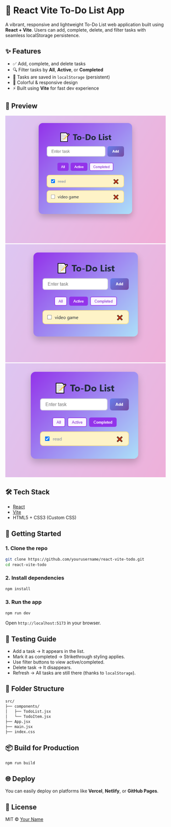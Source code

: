 
# 📝 React Vite To-Do List App

A vibrant, responsive and lightweight To-Do List web application built using **React + Vite**. Users can add, complete, delete, and filter tasks with seamless localStorage persistence.

## ✨ Features

- ✅ Add, complete, and delete tasks
- 🔍 Filter tasks by **All**, **Active**, or **Completed**
- 💾 Tasks are saved in `localStorage` (persistent)
- 🎨 Colorful & responsive design
- ⚡️ Built using **Vite** for fast dev experience

## 📸 Preview

![App Screenshot](preview/preview-1.png)![App Screenshot](preview/preview-2.png)![App Screenshot](preview/preview-3.png)

## 🛠️ Tech Stack

- [React](https://reactjs.org/)
- [Vite](https://vitejs.dev/)
- HTML5 + CSS3 (Custom CSS)

## 🚀 Getting Started

### 1. Clone the repo

```bash
git clone https://github.com/yourusername/react-vite-todo.git
cd react-vite-todo
```

### 2. Install dependencies

```bash
npm install
```

### 3. Run the app

```bash
npm run dev
```

Open `http://localhost:5173` in your browser.

## 🧪 Testing Guide

- Add a task → It appears in the list.
- Mark it as completed → Strikethrough styling applies.
- Use filter buttons to view active/completed.
- Delete task → It disappears.
- Refresh → All tasks are still there (thanks to `localStorage`).

## 📂 Folder Structure

```
src/
├── components/
│   ├── TodoList.jsx
│   └── TodoItem.jsx
├── App.jsx
├── main.jsx
├── index.css
```

## 📦 Build for Production

```bash
npm run build
```

## 🌐 Deploy

You can easily deploy on platforms like **Vercel**, **Netlify**, or **GitHub Pages**.

## 📄 License

MIT © [Your Name](https://github.com/yourusername)
